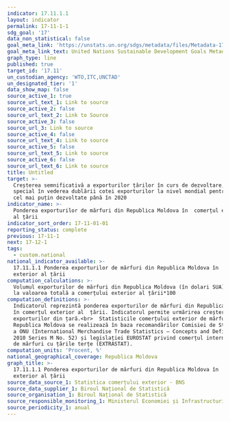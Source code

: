 ```yaml
---
indicator: 17.11.1.1
layout: indicator
permalink: 17-11-1-1
sdg_goal: '17'
data_non_statistical: false
goal_meta_link: 'https://unstats.un.org/sdgs/metadata/files/Metadata-17-11-01.pdf'
goal_meta_link_text: United Nations Sustainable Development Goals Metadata (pdf 468kB)
graph_type: line
published: true
target_id: '17.11'
un_custodian_agency: 'WTO,ITC,UNCTAD'
un_designated_tier: '1'
data_show_map: false
source_active_1: true
source_url_text_1: Link to source
source_active_2: false
source_url_text_2: Link to Source
source_active_3: false
source_url_3: Link to source
source_active_4: false
source_url_text_4: Link to source
source_active_5: false
source_url_text_5: Link to source
source_active_6: false
source_url_text_6: Link to source
title: Untitled
target: >-
  Creșterea semnificativă a exporturilor țărilor în curs de dezvoltare, în
  special în vederea dublării cotei exporturilor la nivel mondial pentru țările
  cel mai puțin dezvoltate până în 2020
indicator_name: >-
  Ponderea exporturilor de mărfuri din Republica Moldova în  comerțul exterior
  al țării
indicator_sort_order: 17-11-01-01
reporting_status: complete
previous: 17-11-1
next: 17-12-1
tags:
  - custom.national
national_indicator_available: >-
  17.11.1.1 Ponderea exporturilor de mărfuri din Republica Moldova în  comerțul
  exterior al țării
computation_calculations: >-
  Volumul exporturilor de mărfuri din Republica Moldova (în dolari SUA) raportat
  la valoarea totală a comerțului exterior al țării*100
computation_definitions: >-
  Indicatorul reprezintă ponderea exporturilor de mărfuri din Republica Moldova
  în comerțul exterior al  țării. Indicatorul permite urmărirea creșterii
  exporturilor din țară.<br>  Statisticile comerțului exterior de mărfuri în
  Republica Moldova se realizează în baza recomandărilor Comisiei de Statistică
  a ONU (International Merchandise Trade Statistics – Concepts and Definitions,
  2010 Series M No. 52) și legislației EUROSTAT privind comerțul internațional
  de mărfuri cu țările terțe (EXTRASTAT).
computation_units: 'Procent, %'
national_geographical_coverage: Republica Moldova
graph_title: >-
  17.11.1.1 Ponderea exporturilor de mărfuri din Republica Moldova în  comerțul
  exterior al țării
source_data_source_1: Statistica comerțului exterior - BNS
source_data_supplier_1: Biroul Național de Statistică
source_organisation_1: Biroul Național de Statistică
source_responsible_monitoring_1: Ministerul Economiei și Infrastructurii
source_periodicity_1: anual
---
```

